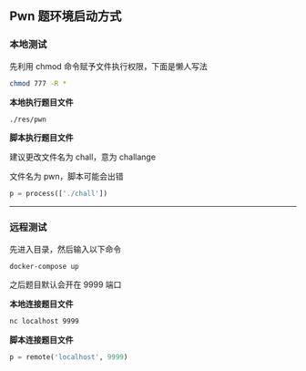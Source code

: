 ## Pwn 题环境启动方式

### 本地测试

先利用 chmod 命令赋予文件执行权限，下面是懒人写法

```bash
chmod 777 -R *
```

**本地执行题目文件**

```bash
./res/pwn
```

**脚本执行题目文件**

建议更改文件名为 chall，意为 challange

文件名为 pwn，脚本可能会出错

```python
p = process(['./chall'])
```

---

### 远程测试

先进入目录，然后输入以下命令

```bash
docker-compose up
```

之后题目默认会开在 9999 端口

**本地连接题目文件**

```bash
nc localhost 9999
```

**脚本连接题目文件**

```python
p = remote('localhost', 9999)
```

